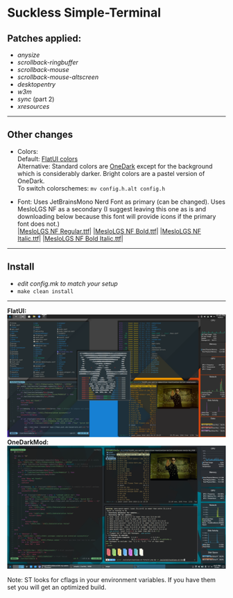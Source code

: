 # **Suckless Simple-Terminal**

## **Patches applied:**

- *anysize*
- *scrollback-ringbuffer*
- *scrollback-mouse*
- *scrollback-mouse-altscreen*
- *desktopentry*
- *w3m*
- *sync* (part 2)
- *xresources*

___

## **Other changes**

- Colors:  
    Default: [FlatUI colors](http://designmodo.github.io/Flat-UI/)  
    Alternative: Standard colors are [OneDark](https://github.com/joshdick/onedark.vim) except for the background which is considerably darker. Bright colors are a pastel version of OneDark.  
    To switch colorschemes: `mv config.h.alt config.h`

- Font: Uses JetBrainsMono Nerd Font as primary (can be changed). Uses MesloLGS NF as a secondary (I suggest leaving this one as is and downloading below because this font will provide icons if the primary font does not.)  
|[MesloLGS NF Regular.ttf](https://github.com/romkatv/powerlevel10k-media/raw/master/MesloLGS%20NF%20Regular.ttf)|
|[MesloLGS NF Bold.ttf](https://github.com/romkatv/powerlevel10k-media/raw/master/MesloLGS%20NF%20Bold.ttf)|
|[MesloLGS NF Italic.ttf](https://github.com/romkatv/powerlevel10k-media/raw/master/MesloLGS%20NF%20Italic.ttf)|
|[MesloLGS NF Bold Italic.ttf](https://github.com/romkatv/powerlevel10k-media/raw/master/MesloLGS%20NF%20Bold%20Italic.ttf)|

___

## **Install**

- *edit config.mk to match your setup*
- `make clean install`

___
**FlatUI:**
![st2](st2.png)
**OneDarkMod:**
![st](st.png)

Note: ST looks for cflags in your environment variables. If you have them set you will get an optimized build.
